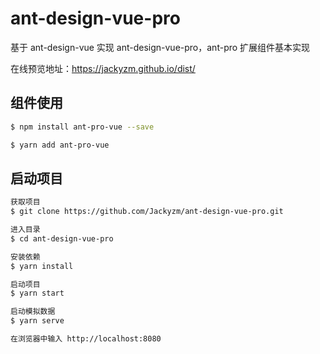 # ant-design-vue-pro

基于 ant-design-vue 实现 ant-design-vue-pro，ant-pro 扩展组件基本实现

在线预览地址：<a href="https://jackyzm.github.io/dist/" target="_blank">https://jackyzm.github.io/dist/</a>

## 组件使用

```sh
$ npm install ant-pro-vue --save

$ yarn add ant-pro-vue

```

## 启动项目

```sh
获取项目
$ git clone https://github.com/Jackyzm/ant-design-vue-pro.git

进入目录
$ cd ant-design-vue-pro

安装依赖
$ yarn install

启动项目
$ yarn start

启动模拟数据
$ yarn serve

在浏览器中输入 http://localhost:8080
```
